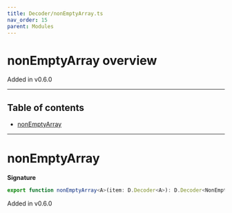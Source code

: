 ```yaml
---
title: Decoder/nonEmptyArray.ts
nav_order: 15
parent: Modules
---
```


# nonEmptyArray overview

Added in v0.6.0

---

<h2 class="text-delta">Table of contents</h2>

- [nonEmptyArray](#nonemptyarray)

---

# nonEmptyArray

**Signature**

```ts
export function nonEmptyArray<A>(item: D.Decoder<A>): D.Decoder<NonEmptyArray<A>> { ... }
```

Added in v0.6.0

